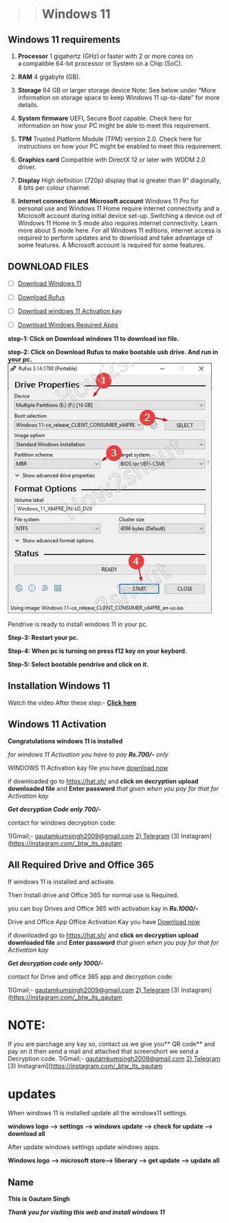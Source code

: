 > > # Windows 11 



## Windows 11 requirements


1. **Processor**	     1 gigahertz (GHz) or faster with 2 or more cores on a compatible 64-bit processor or System on a Chip (SoC).

1. **RAM**         	4 gigabyte (GB).

1. **Storage**     	64 GB or larger storage device Note: See below under “More information on storage space to keep Windows 11 up-to-date” for more details.

1. **System firmware** UEFI, Secure Boot capable. Check here for information on how your PC might be able to meet this requirement.

1. **TPM**         	Trusted Platform Module (TPM) version 2.0. Check here for instructions on how your PC might be enabled to meet this requirement.
1. **Graphics card**	Compatible with DirectX 12 or later with WDDM 2.0 driver.
1. **Display**     	High definition (720p) display that is greater than 9” diagonally, 8 bits per colour channel.
1. **Internet connection and Microsoft account**	Windows 11 Pro for personal use and Windows 11 Home require internet connectivity and a Microsoft account during initial device set-up.
Switching a device out of Windows 11 Home in S mode also requires internet connectivity. Learn more about S mode here.
For all Windows 11 editions, internet access is required to perform updates and to download and take advantage of some features. A Microsoft account is required for some features.

## DOWNLOAD FILES

- [ ] [Download Windows 11](https://software.download.prss.microsoft.com/dbazure/Win11_22H2_English_x64v1.iso?t=f3bb21e0-013f-4e66-b7c7-ed741d4424b0&e=1684403551&h=9ed9d643d8dc0420421d3d6e58bd26650ff0a7678006704c221b9899057e63e4)

- [ ] [Download Rufus ](https://github.com/pbatard/rufus/releases/download/v4.0/rufus-4.0.exe)

- [ ] [Download windows 11 Activation kay]( https://bit.ly/41U628g)
- [ ] [Download Windows Required Apps]( https://bit.ly/3OpkNwT)


**step-1: Click on Download windows 11 to download iso file.**


**step-2: Click on Download Rufus to make bootable usb drive. And run in your pc.**
<img src="https://github.com/Technology-Tip/windows11/blob/main/create-Windows-11-bootable-USB-drive-using-rufus.jpg"/>

Pendrive is ready to install windows 11 in your pc.

**Step-3: Restart your pc.**

**Step-4: When pc is turning on press f12 key on your keybord.**

**Step-5: Select bootable pendrive and click on it.**
## Installation Windows 11

Watch the video After these step:- [**Click here**](https://vimeo.com/827669299?share=copy)


## Windows 11  Activation

**Congratulations windows 11 is installed**

_for windows 11 Activation you have to pay **Rs.700/-** only_ 

WINDOWS 11 Activation kay file you have [download now]( https://bit.ly/41U628g) 

if downloaded go to https://hat.sh/ and 
**click on decryption** **upload downloaded file** and **Enter password** _that given when you pay for that for Activation kay_

_**Get decryption Code only 700/-**_

contact for windows decryption code:

1)Gmail;- gautamkumsingh2009@gmail.com
[2) Telegram](https://t.me/technology_tip)
[3) Instagram](https://instagram.com/_btw_its_gautam





## All Required Drive and Office 365

If windows 11 is installed and activate. 

Then Install drive and Office 365 for normal use is Required.

you can buy Drives and Office 365 with activation kay in _**Rs.1000/-**_

Drive and Office App Office Activation Kay you have [Download now]( https://bit.ly/3OpkNwT) 

if downloaded go to https://hat.sh/ and 
**click on decryption** **upload downloaded file** and **Enter password** _that given when you pay for that for Activation kay_

**_Get decryption code only 1000/-_**

contact for Drive and office 365 app and decryption code:

1)Gmail;- gautamkumsingh2009@gmail.com
[2) Telegram](https://t.me/technology_tip)
[3) Instagram](https://instagram.com/_btw_its_gautam

# NOTE:
If you are parchage any kay so, contact us we give you** QR code** and pay on it then send a mail and attached that screenshort 
we send a Decryption code.
1)Gmail;- gautamkumsingh2009@gmail.com
[2) Telegram](https://t.me/technology_tip)
[3) Instagram](https://instagram.com/_btw_its_gautam


# updates

When windows 11 is installed update all the windows11 settings.

**windows logo --> settings --> windows update --> check for update --> download all**

After update windows settings update windows apps.

**Windows logo --> microsoft store--> liberary --> get update --> update all**

## Name
**This is Gautam Singh**


**_Thank you for visiting this web and install windows 11_**
